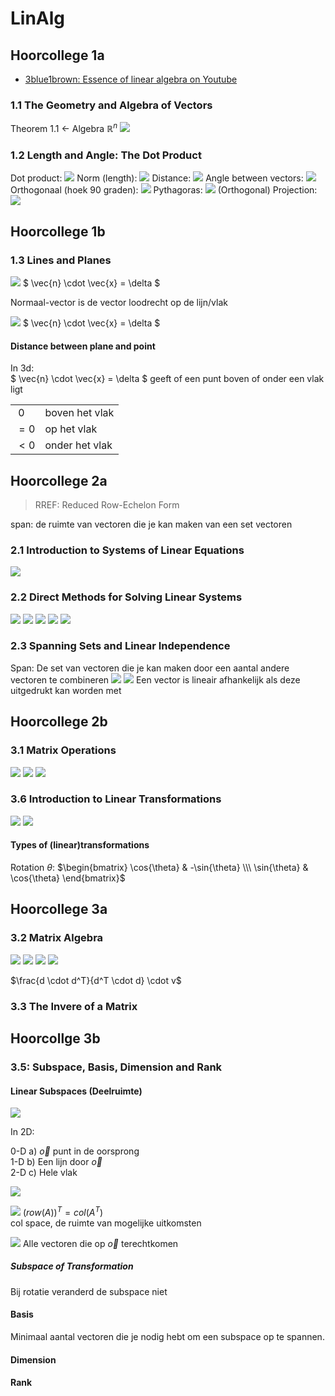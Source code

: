 # LinAlg

## Hoorcollege 1a

- [3blue1brown: Essence of linear algebra on Youtube](https://www.youtube.com/playlist?list=PLZHQObOWTQDPD3MizzM2xVFitgF8hE_ab)

### 1.1 The Geometry and Algebra of Vectors

Theorem 1.1 <- Algebra $\mathbb{R}^n$
![](1.1/rules.png)

### 1.2 Length and Angle: The Dot Product

Dot product:
![](1.2/dot.png)
Norm (length):
![](1.2/norm.png)
Distance:
![](1.2/distance.png)
Angle between vectors:
![](1.2/angle.png)
Orthogonaal (hoek 90 graden):
![](1.2/orthogonal.png)
Pythagoras:
![](1.2/pythagoras.png)
(Orthogonal) Projection:
![](1.2/projectie.png)

## Hoorcollege 1b

### 1.3 Lines and Planes

![](1.3/table12.png)
$ \vec{n} \cdot \vec{x} = \delta $

Normaal-vector is de vector loodrecht op de lijn/vlak

![](1.3/table13.png)
$ \vec{n} \cdot \vec{x} = \delta $

#### Distance between plane and point



In 3d:<br>
$ \vec{n} \cdot \vec{x} = \delta $ geeft of een punt boven of onder een vlak ligt

|||
|---|---|
|$\> 0$ | boven het vlak|
|$= 0$ | op het vlak|
|$< 0$ | onder het vlak|

## Hoorcollege 2a

> RREF: Reduced Row-Echelon Form

span: de ruimte van vectoren die je kan maken van een set vectoren

### 2.1 Introduction to Systems of Linear Equations

![](2.1/lin_eq.png)

### 2.2 Direct Methods for Solving Linear Systems

![](2.2/REF.png)
![](2.2/ref_operation.png)
![](2.2/rref.png)
![](2.2/rank.png)
![](2.2/free_vars.png)

### 2.3 Spanning Sets and Linear Independence

Span:
De set van vectoren die je kan maken door een aantal andere vectoren te combineren
![](2.3/span.png)
![](2.3/lin_in_dependent.png)
Een vector is lineair afhankelijk als deze uitgedrukt kan worden met 

## Hoorcollege 2b

### 3.1 Matrix Operations

![](3.1/matrix_product.png)
![](3.1/matrix_transpose.png)
![](3.1/matrix_symmetric.png)

### 3.6 Introduction to Linear Transformations

![](3.6/linear_trans.png)
![](3.6/inverse_trans.png)

#### Types of (linear)transformations

Rotation $\theta$:
$\begin{bmatrix} 
\cos{\theta} & -\sin{\theta} \\\ 
\sin{\theta} & \cos{\theta} 
\end{bmatrix}$

## Hoorcollege 3a

### 3.2 Matrix Algebra

![](3.2/matrix_alg.png)
![](3.2/matrix_alg2.png)
![](3.2/transpose_prop.png)
![](3.2/symmetric_matrix.png)

$\frac{d \cdot d^T}{d^T \cdot d} \cdot v$


### 3.3 The Invere of a Matrix

## Hoorcollge 3b

### 3.5: Subspace, Basis, Dimension and Rank

#### Linear Subspaces (Deelruimte)

![](3.5/subspace.png)

In 2D:

0-D a) $\vec{o}$ punt in de oorsprong <br/>
1-D b) Een lijn door $\vec{o}$ <br/>
2-D c) Hele vlak

![](3.5/subspace_def.png)

![](3.5/row_col_space.png)
$(row(A))^T = col(A^T)$ <br/>
col space, de ruimte van mogelijke uitkomsten

![](3.5/nullspace.png)
Alle vectoren die op $\vec{o}$ terechtkomen

##### Subspace of Transformation

Bij rotatie veranderd de subspace niet



#### Basis

Minimaal aantal vectoren die je nodig hebt om een subspace op te spannen.

#### Dimension

#### Rank

<script type="text/x-mathjax-config">
  MathJax.Hub.Config({
    extensions: ["tex2jax.js"],
    jax: ["input/TeX", "output/HTML-CSS"],
    tex2jax: {
      inlineMath: [ ['$','$'], ["\\(","\\)"] ],
      displayMath: [ ['$$','$$'], ["\\[","\\]"] ],
      processEscapes: true
    },
    "HTML-CSS": { fonts: ["TeX"] }
  });
</script>
<script async src='https://cdnjs.cloudflare.com/ajax/libs/mathjax/2.7.5/MathJax.js' type="text/javascript"></script>
